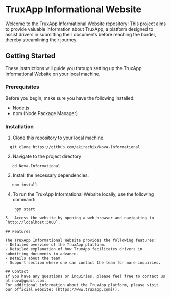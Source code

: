 # TruxApp Informational Website
Welcome to the TruxApp Informational Website repository! This project aims to provide valuable information about TruxApp, a platform designed to assist drivers in submitting their documents before reaching the border, thereby streamlining their journey.

## Getting Started
These instructions will guide you through setting up the TruxApp Informational Website on your local machine.
### Prerequisites
Before you begin, make sure you have the following installed:
- Node.js
- npm (Node Package Manager)
### Installation

1. Clone this repository to your local machine.
```
  git clone https://github.com/akirachix/Nova-Informational
  ```
2. Navigate to the project directory
```
   cd Nova-Informational
   ```
3. Install the necessary dependencies:
```
   npm install
   ```
4. To run the TruxApp Informational Website locally, use the following command:
```
    npm start
    ```
5.  Access the website by opening a web browser and navigating to `http://localhost:3000`.

## Features

The TruxApp Informational Website provides the following features:
- Detailed overview of the TruxApp platform.
- Detailed explanation of how TruxApp facilitates drivers in submitting documents in advance.
- Details about the team
- Support section where one can contact the team for more inquiries.

## Contact
If you have any questions or inquiries, please feel free to contact us at nova@gmail.com.
For additional information about the TruxApp platform, please visit our official website: [https://www.truxapp.com]().





